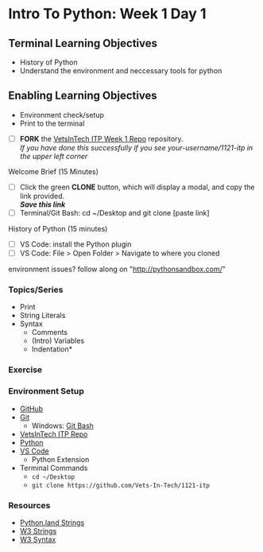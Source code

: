 # Intro To Python: Week 1 Day 1

## Terminal Learning Objectives

- History of Python
- Understand the environment and neccessary tools for python

## Enabling Learning Objectives

- Environment check/setup
- Print to the terminal

- [ ] **FORK** the [VetsInTech ITP Week 1 Repo](www.github.com/Vets-In-Tech/1121-itp) repository.\
      _If you have done this successfully if you see your-username/1121-itp in the upper left corner_

Welcome Brief (15 Minutes)

- [ ] Click the green **CLONE** button, which will display a modal, and copy the link provided.\
      **_Save this link_**
- [ ] Terminal/Git Bash: cd ~/Desktop and git clone [paste link]

History of Python (15 minutes)

- [ ] VS Code: install the Python plugin
- [ ] VS Code: File > Open Folder > Navigate to where you cloned

environment issues? follow along on "http://pythonsandbox.com/"

### Topics/Series

- Print
- String Literals
- Syntax
  - Comments
  - (Intro) Variables
  - Indentation\*

### Exercise

### Environment Setup

- [GitHub](www.github.com)
- [Git](https://git-scm.com/)
  - Windows: [Git Bash](https://gitforwindows.org/)
- [VetsInTech ITP Repo](https://github.com/Vets-In-Tech/1121-itp)
- [Python](https://www.python.org/downloads/)
- [VS Code](https://code.visualstudio.com/)
  - Python Extension
- Terminal Commands
  - `cd ~/Desktop`
  - `git clone https://github.com/Vets-In-Tech/1121-itp`

### Resources

- [Python.land Strings](https://python.land/introduction-to-python/strings)
- [W3 Strings](https://www.w3schools.com/python/python_strings.asp)
- [W3 Syntax](https://www.w3schools.com/python/python_syntax.asp)
